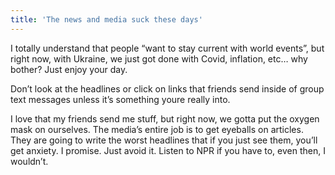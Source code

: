 ```yaml
---
title: 'The news and media suck these days'
---
```


I totally understand that people “want to stay current with world events”, but right now, with Ukraine, we just got done with Covid, inflation, etc… why bother? Just enjoy your day. 

Don’t look at the headlines or click on links that friends send inside of group text messages unless it’s something youre really into. 

I love that my friends send me stuff, but right now, we gotta put the oxygen mask on ourselves. The media’s entire job is to get eyeballs on articles. They are going to write the worst headlines that if you just see them, you’ll get anxiety. I promise. Just avoid it. Listen to NPR if you have to, even then, I wouldn’t. 
